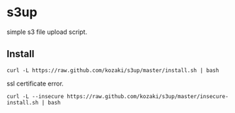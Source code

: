 s3up
====

simple s3 file upload script.

## Install

```shell
curl -L https://raw.github.com/kozaki/s3up/master/install.sh | bash
````

ssl certificate error.

```shell
curl -L --insecure https://raw.github.com/kozaki/s3up/master/insecure-install.sh | bash
````
